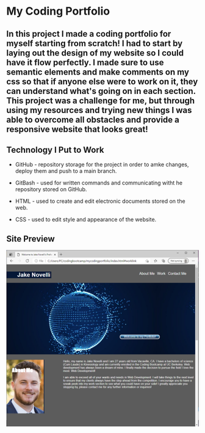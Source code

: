 # My Coding Portfolio

## In this project I made a coding portfolio for myself starting from scratch! I had to start by laying out the design of my website so I could have it flow perfectly. I made sure to use semantic elements and make comments on my css so that if anyone else were to work on it, they can understand what's going on in each section. This project was a challenge for me, but through using my resources and trying new things I was able to overcome all obstacles and provide a responsive website that looks great!

## Technology I Put to Work
- GitHub - repository storage for the project in order to amke changes, deploy them and push to a main branch. 

- GitBash - used for written commands and communicating witht he repository stored on GitHub.

- HTML - used to create and edit electronic documents stored on the web.

- CSS - used to edit style and appearance of the website.

## Site Preview

![Site](assets/images/websitesneakpeek.png)



